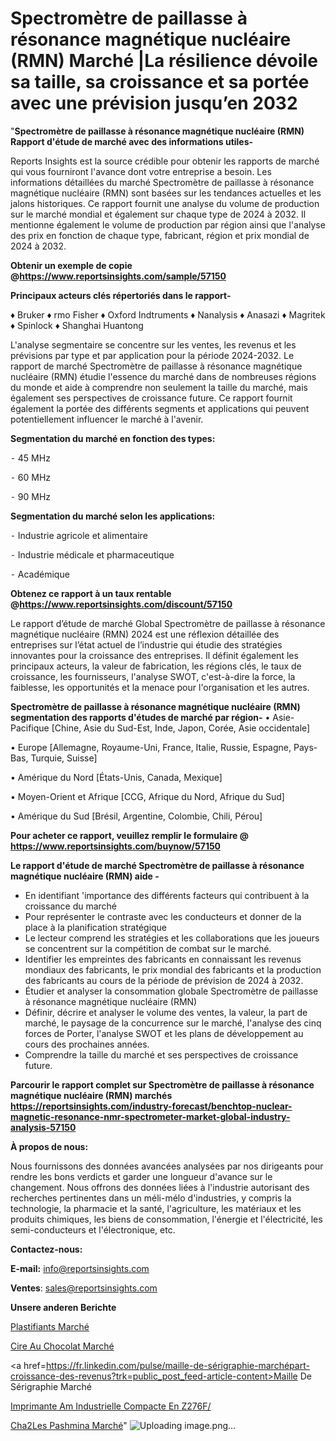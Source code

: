 # Spectromètre de paillasse à résonance magnétique nucléaire (RMN) Marché |La résilience dévoile sa taille, sa croissance et sa portée avec une prévision jusqu’en 2032

"<strong>Spectromètre de paillasse à résonance magnétique nucléaire (RMN) Rapport d'étude de marché avec des informations utiles-</strong>

Reports Insights est la source crédible pour obtenir les rapports de marché qui vous fourniront l'avance dont votre entreprise a besoin. Les informations détaillées du marché Spectromètre de paillasse à résonance magnétique nucléaire (RMN) sont basées sur les tendances actuelles et les jalons historiques. Ce rapport fournit une analyse du volume de production sur le marché mondial et également sur chaque type de 2024 à 2032. Il mentionne également le volume de production par région ainsi que l'analyse des prix en fonction de chaque type, fabricant, région et prix mondial de 2024 à 2032.

<strong><b>Obtenir un exemple de copie @</b></strong><a href=https://www.reportsinsights.com/sample/57150><strong><b>https://www.reportsinsights.com/sample/57150</b></strong></a>

<b>Principaux acteurs clés répertoriés dans le rapport-</b>

<b> </b>♦ Bruker
♦ rmo Fisher
♦ Oxford Indtruments
♦ Nanalysis
♦ Anasazi
♦ Magritek
♦ Spinlock
♦ Shanghai Huantong

L'analyse segmentaire se concentre sur les ventes, les revenus et les prévisions par type et par application pour la période 2024-2032. Le rapport de marché Spectromètre de paillasse à résonance magnétique nucléaire (RMN) étudie l'essence du marché dans de nombreuses régions du monde et aide à comprendre non seulement la taille du marché, mais également ses perspectives de croissance future. Ce rapport fournit également la portée des différents segments et applications qui peuvent potentiellement influencer le marché à l'avenir.

<strong>Segmentation du marché en fonction des types:</strong>


⁃ 45 MHz

⁃ 60 MHz

⁃ 90 MHz

<strong>Segmentation du marché selon les applications:</strong>


⁃ Industrie agricole et alimentaire

⁃ Industrie médicale et pharmaceutique

⁃ Académique

<strong><b>Obtenez ce rapport à un taux rentable @</b></strong><a href=https://www.reportsinsights.com/discount/57150><strong><b>https://www.reportsinsights.com/discount/57150</b></strong></a>

Le rapport d’étude de marché Global Spectromètre de paillasse à résonance magnétique nucléaire (RMN) 2024 est une réflexion détaillée des entreprises sur l’état actuel de l’industrie qui étudie des stratégies innovantes pour la croissance des entreprises. Il définit également les principaux acteurs, la valeur de fabrication, les régions clés, le taux de croissance, les fournisseurs, l'analyse SWOT, c'est-à-dire la force, la faiblesse, les opportunités et la menace pour l'organisation et les autres.

<strong>Spectromètre de paillasse à résonance magnétique nucléaire (RMN) segmentation des rapports d'études de marché par région-</strong>
• Asie-Pacifique [Chine, Asie du Sud-Est, Inde, Japon, Corée, Asie occidentale]

• Europe [Allemagne, Royaume-Uni, France, Italie, Russie, Espagne, Pays-Bas, Turquie, Suisse]

• Amérique du Nord [États-Unis, Canada, Mexique]

• Moyen-Orient et Afrique [CCG, Afrique du Nord, Afrique du Sud]

• Amérique du Sud [Brésil, Argentine, Colombie, Chili, Pérou]

<strong>Pour acheter ce rapport, veuillez remplir le formulaire @   <a href=https://www.reportsinsights.com/buynow/57150>https://www.reportsinsights.com/buynow/57150</a></strong>

<strong>Le rapport d'étude de marché Spectromètre de paillasse à résonance magnétique nucléaire (RMN) aide -</strong>
<ul>
  <li>En identifiant 'importance des différents facteurs qui contribuent à la croissance du marché</li>
  <li>Pour représenter le contraste avec les conducteurs et donner de la place à la planification stratégique</li>
  <li>Le lecteur comprend les stratégies et les collaborations que les joueurs se concentrent sur la compétition de combat sur le marché.</li>
  <li>Identifier les empreintes des fabricants en connaissant les revenus mondiaux des fabricants, le prix mondial des fabricants et la production des fabricants au cours de la période de prévision de 2024 à 2032.</li>
  <li>Étudier et analyser la consommation globale Spectromètre de paillasse à résonance magnétique nucléaire (RMN)</li>
  <li>Définir, décrire et analyser le volume des ventes, la valeur, la part de marché, le paysage de la concurrence sur le marché, l'analyse des cinq forces de Porter, l'analyse SWOT et les plans de développement au cours des prochaines années.</li>
  <li>Comprendre la taille du marché et ses perspectives de croissance future.</li>
</ul>

<strong>Parcourir le rapport complet sur Spectromètre de paillasse à résonance magnétique nucléaire (RMN) marchés <a href=https://reportsinsights.com/industry-forecast/benchtop-nuclear-magnetic-resonance-nmr-spectrometer-market-global-industry-analysis-57150>https://reportsinsights.com/industry-forecast/benchtop-nuclear-magnetic-resonance-nmr-spectrometer-market-global-industry-analysis-57150</a></strong>

<strong>À propos de nous:</strong>

Nous fournissons des données avancées analysées par nos dirigeants pour rendre les bons verdicts et garder une longueur d'avance sur le changement. Nous offrons des données liées à l'industrie autorisant des recherches pertinentes dans un méli-mélo d'industries, y compris la technologie, la pharmacie et la santé, l'agriculture, les matériaux et les produits chimiques, les biens de consommation, l'énergie et l'électricité, les semi-conducteurs et l'électronique, etc.

<strong>Contactez-nous:</strong>

<strong>E-mail:</strong> <a href=mailto:info@reportsinsights.com>info@reportsinsights.com</a>

<strong>Ventes</strong>: <a href=mailto:sales@reportsinsights.com>sales@reportsinsights.com</a>

<strong>Unsere anderen Berichte</strong>

<a href=https://www.linkedin.com/pulse/plastifiants-march%C3%A9-part-et-croissance-tqxwe/>Plastifiants Marché</a>

<a href=https://www.linkedin.com/pulse/cire-au-chocolat-marché-progrès-technologiques-zgqie/>Cire Au Chocolat Marché</a>

<a href=https://fr.linkedin.com/pulse/maille-de-sérigraphie-marchépart-croissance-des-revenus?trk=public_post_feed-article-content>Maille De Sérigraphie Marché</a>

<a href=https://www.linkedin.com/pulse/imprimante-am-industrielle-compacte-en-z276f/>Imprimante Am Industrielle Compacte En Z276F/</a>

<a href=https://www.linkedin.com/pulse/ch%C3%A2les-pashmina-march%C3%A9-analyse-des-parts-et-k0xec/>Cha2Les Pashmina Marché</a>"
![Uploading image.png…]()
